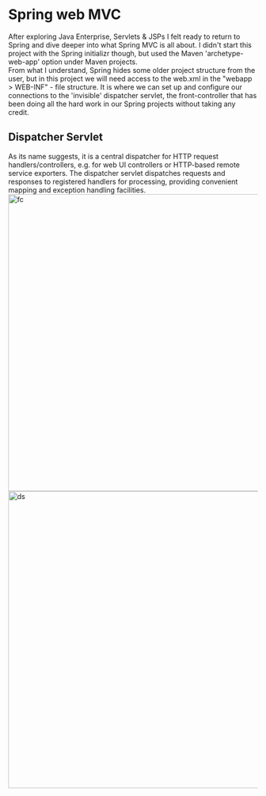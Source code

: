 # Spring web MVC
After exploring Java Enterprise, Servlets & JSPs I felt ready to return to Spring and dive deeper into what Spring MVC is all about.
I didn't start this project with the Spring initializr though, but used the Maven 'archetype-web-app' option under Maven projects.  
From what I understand, Spring hides some older project structure from the user, but in this project we will need access to the web.xml
in the "webapp > WEB-INF" - file structure. It is where we can set up and configure our connections to the 'invisible' dispatcher servlet,
the front-controller that has been doing all the hard work in our Spring projects without taking any credit.

## Dispatcher Servlet
As its name suggests, it is a central dispatcher for HTTP request handlers/controllers, e.g. for web UI controllers or HTTP-based remote service exporters.
The dispatcher servlet dispatches requests and responses to registered handlers for processing, providing convenient mapping and exception handling facilities.  
<img width="600" src="https://docs.spring.io/spring-framework/docs/3.0.0.RC2/spring-framework-reference/html/images/mvc.png.pagespeed.ce.tmIzOTr1gg.png" alt="fc"><br>
<img width="600" src="https://www.tutorialspoint.com/spring/images/spring_dispatcherservlet.png" alt="ds">
